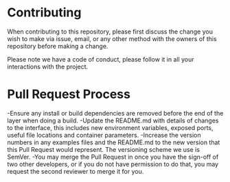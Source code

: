 # Contributing
When contributing to this repository, please first discuss the change you wish to make via issue, email, or any other method with the owners of this repository before making a change.

Please note we have a code of conduct, please follow it in all your interactions with the project.

# Pull Request Process
-Ensure any install or build dependencies are removed before the end of the layer when doing a build.
-Update the README.md with details of changes to the interface, this includes new environment variables, exposed ports, useful file locations and container parameters.
-Increase the version numbers in any examples files and the README.md to the new version that this Pull Request would represent. The versioning scheme we use is SemVer.
-You may merge the Pull Request in once you have the sign-off of two other developers, or if you do not have permission to do that, you may request the second reviewer to merge it for you.

